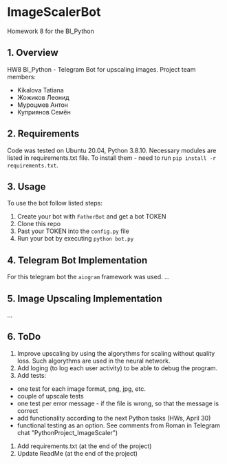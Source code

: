 # ImageScalerBot
Homework 8 for the BI_Python

## 1. Overview

HW8 BI_Python - Telegram Bot for upscaling images.
Project team members:
- Kikalova Tatiana
- Жожиков Леонид
- Муроцмев Антон
- Куприянов Семён


## 2. Requirements

Code was tested on Ubuntu 20.04, Python 3.8.10.
Necessary modules are listed in requirements.txt file.
To install them - need to run `pip install -r requirements.txt`.

## 3. Usage

To use the bot follow listed steps:
1. Create your bot with `FatherBot` and get a bot TOKEN
1. Clone this repo
1. Past your TOKEN into the `config.py` file
1. Run your bot by executing `python bot.py`

## 4. Telegram Bot Implementation

For this telegram bot the `aiogram` framework was used.
...

## 5. Image Upscaling Implementation
...

## 6. ToDo

1. Improve upscaling by using the algorythms for scaling without quality loss.
Such algorythms are used in the neural network.
1. Add loging (to log each user activity) to be able to debug the program.
1. Add tests:<br>
- one test for each image format, png, jpg, etc.
- couple of upscale tests
- one test per error message - if the file is wrong, so that the message is correct
- add functionality according to the next Python tasks (HWs, April 30)
- functional testing as an option.
See comments from Roman in Telegram chat "PythonProject_ImageScaler")
1. Add requirements.txt (at the end of the project)
1. Update ReadMe (at the end of the project)
